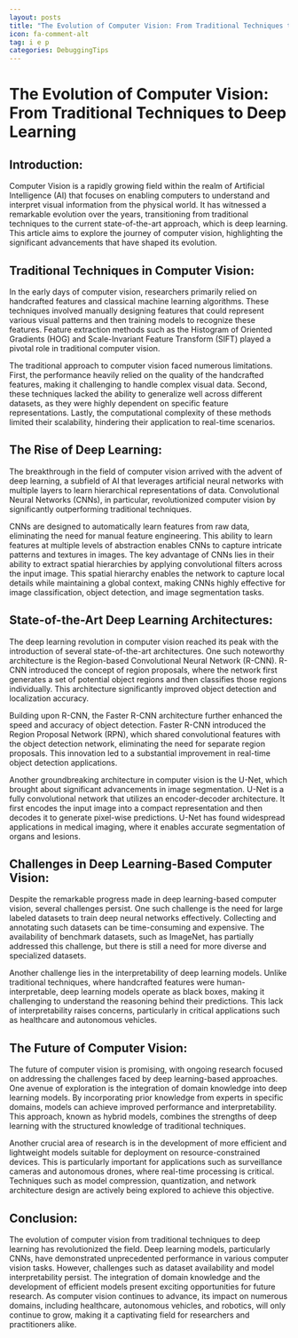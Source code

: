 ```yaml
---
layout: posts
title: "The Evolution of Computer Vision: From Traditional Techniques to Deep Learning"
icon: fa-comment-alt
tag: i e p
categories: DebuggingTips
---
```



# The Evolution of Computer Vision: From Traditional Techniques to Deep Learning

## Introduction:

Computer Vision is a rapidly growing field within the realm of Artificial Intelligence (AI) that focuses on enabling computers to understand and interpret visual information from the physical world. It has witnessed a remarkable evolution over the years, transitioning from traditional techniques to the current state-of-the-art approach, which is deep learning. This article aims to explore the journey of computer vision, highlighting the significant advancements that have shaped its evolution.

## Traditional Techniques in Computer Vision:

In the early days of computer vision, researchers primarily relied on handcrafted features and classical machine learning algorithms. These techniques involved manually designing features that could represent various visual patterns and then training models to recognize these features. Feature extraction methods such as the Histogram of Oriented Gradients (HOG) and Scale-Invariant Feature Transform (SIFT) played a pivotal role in traditional computer vision.

The traditional approach to computer vision faced numerous limitations. First, the performance heavily relied on the quality of the handcrafted features, making it challenging to handle complex visual data. Second, these techniques lacked the ability to generalize well across different datasets, as they were highly dependent on specific feature representations. Lastly, the computational complexity of these methods limited their scalability, hindering their application to real-time scenarios.

## The Rise of Deep Learning:

The breakthrough in the field of computer vision arrived with the advent of deep learning, a subfield of AI that leverages artificial neural networks with multiple layers to learn hierarchical representations of data. Convolutional Neural Networks (CNNs), in particular, revolutionized computer vision by significantly outperforming traditional techniques.

CNNs are designed to automatically learn features from raw data, eliminating the need for manual feature engineering. This ability to learn features at multiple levels of abstraction enables CNNs to capture intricate patterns and textures in images. The key advantage of CNNs lies in their ability to extract spatial hierarchies by applying convolutional filters across the input image. This spatial hierarchy enables the network to capture local details while maintaining a global context, making CNNs highly effective for image classification, object detection, and image segmentation tasks.

## State-of-the-Art Deep Learning Architectures:

The deep learning revolution in computer vision reached its peak with the introduction of several state-of-the-art architectures. One such noteworthy architecture is the Region-based Convolutional Neural Network (R-CNN). R-CNN introduced the concept of region proposals, where the network first generates a set of potential object regions and then classifies those regions individually. This architecture significantly improved object detection and localization accuracy.

Building upon R-CNN, the Faster R-CNN architecture further enhanced the speed and accuracy of object detection. Faster R-CNN introduced the Region Proposal Network (RPN), which shared convolutional features with the object detection network, eliminating the need for separate region proposals. This innovation led to a substantial improvement in real-time object detection applications.

Another groundbreaking architecture in computer vision is the U-Net, which brought about significant advancements in image segmentation. U-Net is a fully convolutional network that utilizes an encoder-decoder architecture. It first encodes the input image into a compact representation and then decodes it to generate pixel-wise predictions. U-Net has found widespread applications in medical imaging, where it enables accurate segmentation of organs and lesions.

## Challenges in Deep Learning-Based Computer Vision:

Despite the remarkable progress made in deep learning-based computer vision, several challenges persist. One such challenge is the need for large labeled datasets to train deep neural networks effectively. Collecting and annotating such datasets can be time-consuming and expensive. The availability of benchmark datasets, such as ImageNet, has partially addressed this challenge, but there is still a need for more diverse and specialized datasets.

Another challenge lies in the interpretability of deep learning models. Unlike traditional techniques, where handcrafted features were human-interpretable, deep learning models operate as black boxes, making it challenging to understand the reasoning behind their predictions. This lack of interpretability raises concerns, particularly in critical applications such as healthcare and autonomous vehicles.

## The Future of Computer Vision:

The future of computer vision is promising, with ongoing research focused on addressing the challenges faced by deep learning-based approaches. One avenue of exploration is the integration of domain knowledge into deep learning models. By incorporating prior knowledge from experts in specific domains, models can achieve improved performance and interpretability. This approach, known as hybrid models, combines the strengths of deep learning with the structured knowledge of traditional techniques.

Another crucial area of research is in the development of more efficient and lightweight models suitable for deployment on resource-constrained devices. This is particularly important for applications such as surveillance cameras and autonomous drones, where real-time processing is critical. Techniques such as model compression, quantization, and network architecture design are actively being explored to achieve this objective.

## Conclusion:

The evolution of computer vision from traditional techniques to deep learning has revolutionized the field. Deep learning models, particularly CNNs, have demonstrated unprecedented performance in various computer vision tasks. However, challenges such as dataset availability and model interpretability persist. The integration of domain knowledge and the development of efficient models present exciting opportunities for future research. As computer vision continues to advance, its impact on numerous domains, including healthcare, autonomous vehicles, and robotics, will only continue to grow, making it a captivating field for researchers and practitioners alike.